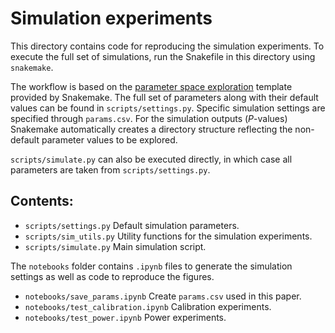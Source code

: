 # Simulation experiments

This directory contains code for reproducing the simulation experiments. To execute the full set of simulations, run the Snakefile in this directory using ``snakemake``.

The workflow is based on the [parameter space exploration](https://snakemake.readthedocs.io/en/stable/snakefiles/rules.html#parameter-space-exploration) template provided by Snakemake. 
The full set of parameters along with their default values can be found in ``scripts/settings.py``. Specific simulation settings are specified through ``params.csv``. For the simulation outputs (_P_-values) Snakemake automatically
creates a directory structure reflecting the non-default parameter values to be explored. 

``scripts/simulate.py`` can also be executed directly, in which case all parameters are taken from ``scripts/settings.py``.

## Contents:

- ``scripts/settings.py`` Default simulation parameters.
- ``scripts/sim_utils.py`` Utility functions for the simulation experiments.
- ``scripts/simulate.py`` Main simulation script. 

The ``notebooks`` folder contains ``.ipynb`` files to generate the simulation settings as well as code to reproduce the figures.

- ``notebooks/save_params.ipynb`` Create ``params.csv`` used in this paper.
- ``notebooks/test_calibration.ipynb`` Calibration experiments.
- ``notebooks/test_power.ipynb`` Power experiments.
